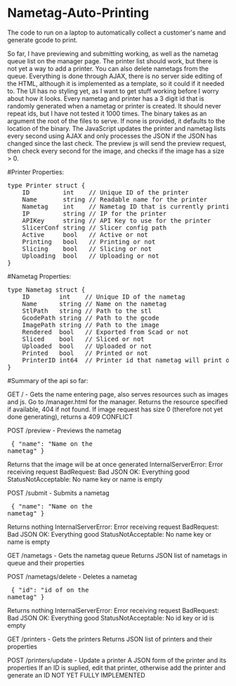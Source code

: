 # Nametag-Auto-Printing
The code to run on a laptop to automatically collect a customer's name and generate gcode to print.

So far, I have previewing and submitting working, as well as the nametag queue list on the manager page. The printer list should work, but there is not yet a way to add a printer. You can also delete nametags from the queue. Everything is done through AJAX, there is no server side editing of the HTML, although it is implemented as a template, so it could if it needed to. The UI has no styling yet, as I want to get stuff working before I worry about how it looks. Every nametag and printer has a 3 digit id that is randomly generated when a nametag or printer is created. It should never repeat ids, but I have not tested it 1000 times. The binary takes as an argument the root of the files to serve. If none is provided, it defaults to the location of the binary. The JavaScript updates the printer and nametag lists every second using AJAX and only processes the JSON if the JSON has changed since the last check. The preview js will send the preview request, then check every second for the image, and checks if the image has a size > 0.


#Printer Properties:
<pre>
type Printer struct {
    ID         int    // Unique ID of the printer
    Name       string // Readable name for the printer
    Nametag    int    // Nametag ID that is currently printing
    IP         string // IP for the printer
    APIKey     string // API Key to use for the printer
    SlicerConf string // Slicer config path
    Active     bool   // Active or not
    Printing   bool   // Printing or not
    Slicing    bool   // Slicing or not
    Uploading  bool   // Uploading or not
}
</pre>
#Nametag Properties:
<pre>
type Nametag struct {
    ID        int    // Unique ID of the nametag
    Name      string // Name on the nametag
    StlPath   string // Path to the stl
    GcodePath string // Path to the gcode
    ImagePath string // Path to the image
    Rendered  bool   // Exported from Scad or not
    Sliced    bool   // Sliced or not
    Uploaded  bool   // Uploaded or not
    Printed   bool   // Printed or not
    PrinterID int64  // Printer id that nametag will print on
}
</pre>
#Summary of the api so far:

GET / - Gets the name entering page, also serves resources such as images and js. Go to /manager.html for the manager.
    Returns the resource specified if available, 404 if not found. If image request has size 0 (therefore not yet done generating), returns a 409 CONFLICT

POST /preview - Previews the nametag
    <pre>
    {
        "name": "Name on the nametag"
    }
    </pre>
    Returns that the image will be at once generated
    InternalServerError: Error receiving request
    BadRequest: Bad JSON
    OK: Everything good
    StatusNotAcceptable: No name key or name is empty
    
POST /submit - Submits a nametag
    <pre>
    {
        "name": "Name on the nametag"
    }
    </pre>
    Returns nothing
    InternalServerError: Error receiving request
    BadRequest: Bad JSON
    OK: Everything good
    StatusNotAcceptable: No name key or name is empty

GET /nametags - Gets the nametag queue
    Returns JSON list of nametags in queue and their properties
  

POST /nametags/delete - Deletes a nametag
    <pre>
    {
        "id": "id of on the nametag"
    }
    </pre>
    Returns nothing
    InternalServerError: Error receiving request
    BadRequest: Bad JSON
    OK: Everything good
    StatusNotAcceptable: No id key or id is empty


GET /printers - Gets the printers
    Returns JSON list of printers and their properties

POST /printers/update - Update a printer
    A JSON form of the printer and its properties
    If an ID is suplied, edit that printer, otherwise add the printer and generate an ID
    NOT YET FULLY IMPLEMENTED
